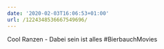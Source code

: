 ```yaml
---
date: '2020-02-03T16:06:53+01:00'
url: /1224348536667549696/
---
```

Cool Ranzen - Dabei sein ist alles #BierbauchMovies
